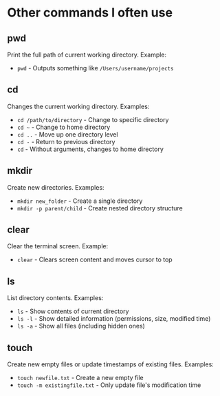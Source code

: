 # Other commands I often use

## pwd
Print the full path of current working directory.
Example:
- `pwd` - Outputs something like `/Users/username/projects`

## cd
Changes the current working directory.
Examples:
- `cd /path/to/directory` - Change to specific directory
- `cd ~` - Change to home directory
- `cd ..` - Move up one directory level
- `cd -` - Return to previous directory
- `cd` - Without arguments, changes to home directory

## mkdir 
Create new directories.
Examples:
- `mkdir new_folder` - Create a single directory
- `mkdir -p parent/child` - Create nested directory structure

## clear
Clear the terminal screen.
Example:
- `clear` - Clears screen content and moves cursor to top

## ls
List directory contents.
Examples:
- `ls` - Show contents of current directory
- `ls -l` - Show detailed information (permissions, size, modified time)
- `ls -a` - Show all files (including hidden ones)

## touch 
Create new empty files or update timestamps of existing files.
Examples:
- `touch newfile.txt` - Create a new empty file
- `touch -m existingfile.txt` - Only update file's modification time
